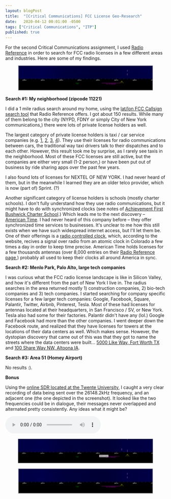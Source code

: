 ```yaml
---
layout: blogPost
title:  "[Critical Communications] FCC License Geo-Research"
date:   2020-04-12 00:01:00 -0500
tags: ["Critical Communications", "ITP"]
published: true
---
```


For the second Critical Communications assignment, I used [Radio Reference](https://www.radioreference.com) in order to search for FCC radio licenses in a few different areas and industries. Here are some of my findings.
<figure>
  <img class="" style="border: none;" src="/assets/media/blog/radio-screenshot.png" alt=""/>
  <figcaption>  
  </figcaption>
</figure>

**Search #1: My neighborhood (zipcode 11221)**

I did a 1 mile radius search around my home, using the [lat/lon FCC Callsign search tool](https://www.radioreference.com/apps/db/?action=fccProx&lat=40.6947392&lon=-73.9270738&r=1) that Radio Reference offers. I got about 150 results. While many of them belong to the city (NYPD, FDNY or simply City of New York communications,) there were lots of private license holders as well. 

The largest category of private license holders is taxi / car service companies (e.g. [1](https://www.radioreference.com/apps/db/?fccCallsign=WPAX216), [2](https://www.radioreference.com/apps/db/?fccCallsign=WNIM264), [3](https://www.radioreference.com/apps/db/?fccCallsign=WQCS994), [4](https://www.radioreference.com/apps/db/?fccCallsign=WQVZ377)). They use their licenses for radio communications between cars, the traditional way taxi drivers talk to their dispatches and to each other. However, this result took me by surprise, as I rarely see taxis in the neighborhood. Most of these FCC licenses are still active, but the companies are either very small (1-2 person,) or have been put out of business by ride sharing apps over the past few years.

I also found lots of licenses for NEXTEL OF NEW YORK. I had never heard of them, but in the meanwhile I learned they are an older telco provider, which is now (part of) Sprint. (?)

Another significant category of license holders is schools (mostly charter schools). I don't fully understand how they use radio communications, but it might have to do with synchronized clocks (see notes of [Achievement First Bushwick Charter School](https://www.radioreference.com/apps/db/?fccCallsign=WQFN837).) Which leads me to the next discovery – [American Time](https://www.american-time.com/). I had never heard of this company before – they offer synchronized time services to businesses. It's unclear to me how this still exists when we have such widespread internet access, but I'll let them be. One of their offerings is a [radio controlled clock](https://www.american-time.com/products-by-family/wall-clocks/battery-wall-clocks/radio-controlled-atomic-molded-case-clocks-fully-loaded), which, according to the website, recives a signal over radio from an atomic clock in Colorado a few times a day in order to keep time precise. American Time holds licenses for a few thousands antennas (over 8,000 entries on their [Radio Reference page](https://www.radioreference.com/apps/db/?frn=0015495773&os=17000&s=ent),) probably all used to keep their clocks all around America in sync. 

**Search #2: Menlo Park, Palo Alto, large tech companies**

I was curious what the FCC radio license landscape is like in Silicon Valley, and how it's different from the part of New York I live in. The radius searches in the area returned mostly 1) construction companies, 2) bio-tech companies and 3) tech companies. I started searching for company specific licenses for a few larger tech companies: Google, Facebook, Square, Palantir, Twitter, Airbnb, Pinterest, Tesla. Most of these had licenses for antennas located at their headquarters, in San Francisco / SV, or New York. Tesla also had some for their factories. Palantir didn't have any (lol.) Google and Facebook had more than the other companies. I went deeper down the Facebook route, and realized that they have licenses for towers at the locations of their data centers as well. Which makes sense. However, the dystopian discovery that came out of this was that they got to name the streets where the data centers were built... [5000 Like Way, Fort Worth TX](https://www.google.com/maps/place/Facebook+Data+Center/@32.9862414,-97.2594572,1279m/data=!3m1!1e3!4m13!1m7!3m6!1s0x864dd09915953d8d:0x97b577da8c062453!2s4500+Like+Way,+Fort+Worth,+TX+76177!3b1!8m2!3d32.984464!4d-97.2584655!3m4!1s0x864dd1dcb16993b1:0x1e2d97b188699b0!8m2!3d32.9867349!4d-97.2526476) and [100 Share Way NW, Altoona IA](https://www.google.com/maps/place/Facebook+Data+Center/@41.6620952,-93.513984,1412m/data=!3m1!1e3!4m13!1m7!3m6!1s0x87ee917946eb868f:0x226cfeb7aacb03c!2s100+Share+Way+NW,+Altoona,+IA+50009!3b1!8m2!3d41.6632643!4d-93.5100769!3m4!1s0x87ee9176e99c041d:0x6035fff71a76b700!8m2!3d41.667416!4d-93.5076723). 

**Search #3: Area 51 (Homey Airport)**

No results :).

**Bonus**

Using the [online SDR located at the Twente University](http://websdr.ewi.utwente.nl:8901/), I caught a very clear recording of data being sent over the 26148.2kHz frequency, and an adjacent one (the one depicted in the screenshot). It looked like the two frequencies could be in dialogue, their messages never overlapped and alternated pretty consistently. Any ideas what it might be?

<audio controls>
    <source src="/assets/media/blog/radio_holland_26148.2kHz.wav">
</audio>

<figure>
  <img class="" style="border: none;" src="/assets/media/blog/radio-screenshot-2.png" alt=""/>
  <figcaption>  
  </figcaption>
</figure>

<figure>
  <img class="" style="border: none;" src="/assets/media/blog/radio-screenshot.png" alt=""/>
  <figcaption>  
  </figcaption>
</figure>

<br/>

<br/>

<br/>